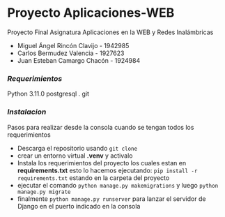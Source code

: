 # Proyecto Aplicaciones-WEB

Proyecto Final Asignatura Aplicaciones en la WEB y Redes Inalámbricas

- Miguel Ángel Rincón Clavijo - 1942985
- Carlos Bermudez Valencia - 1927623
- Juan Esteban Camargo Chacón - 1924984

### _Requerimientos_

Python 3.11.0
postgresql .
git

### _Instalacion_

Pasos para realizar desde la consola cuando se tengan todos los requerimientos

- Descarga el repositorio usando `git clone`
- crear un entorno virtual **.venv** y activalo
- Instala los requerimientos del proyecto los cuales estan en **requirements.txt** esto lo hacemos ejecutando:
  `pip install -r requirements.txt` estando en la carpeta del proyecto
- ejecutar el comando `python manage.py makemigrations` y luego `python manage.py migrate`
- finalmente `python manage.py runserver` para lanzar el servidor de Django en el puerto indicado en la consola
